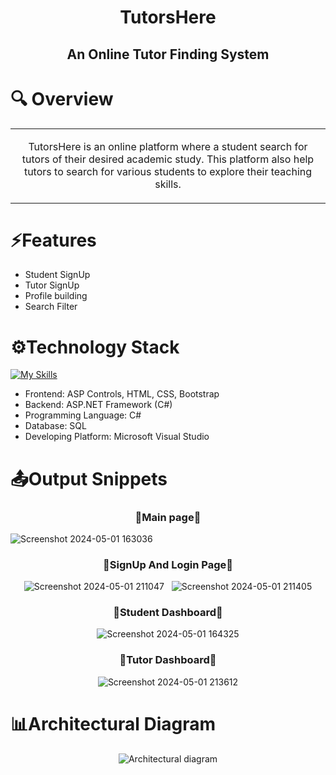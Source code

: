 <div align=center> 
  
  # TutorsHere 
  ## An Online Tutor Finding System
  
  
</div>


# 🔍 Overview 
  <table>
<tr>
<td >
<p align=center>
  TutorsHere is an online platform where a student search for tutors of their desired academic study. 
  This platform also help tutors to search for various students to explore their teaching skills.
</p>
</td>
</tr>
</table>

# ⚡Features
- Student SignUp
- Tutor SignUp
- Profile building
- Search Filter


# ⚙️Technology Stack 

[![My Skills](https://skillicons.dev/icons?i=cs,html,css,dotnet,visualstudio,bootstrap)](https://skillicons.dev)

- Frontend: ASP Controls, HTML, CSS, Bootstrap
- Backend: ASP.NET Framework (C#)
- Programming Language: C#
- Database: SQL 
- Developing Platform: Microsoft Visual Studio 

# 📤Output Snippets
<div align=center> <h3>🔹Main page🔹</h3> </div>
  
  ![Screenshot 2024-05-01 163036](https://github.com/safwanmujawar16/TutorsHere/assets/139694210/be6f0c80-631a-4eda-9239-f31aae49b93c)
<div align=center display=flex ><h3>🔹SignUp And Login Page🔹</h3>

![Screenshot 2024-05-01 211047](https://github.com/safwanmujawar16/TutorsHere/assets/139694210/2811ea19-eba1-48fd-b23f-bb025dccd7c3) &nbsp;
![Screenshot 2024-05-01 211405](https://github.com/safwanmujawar16/TutorsHere/assets/139694210/40e5da9c-ac12-4fae-83dd-cacd4e521f80)

</div>

<div align=center><h3>🔹Student Dashboard🔹</h3>

  ![Screenshot 2024-05-01 164325](https://github.com/safwanmujawar16/TutorsHere/assets/139694210/d014a878-3e5a-4ec1-8461-25aae89f71fa)

</div>

<div align=center><h3>🔹Tutor Dashboard🔹</h3>

![Screenshot 2024-05-01 213612](https://github.com/safwanmujawar16/TutorsHere/assets/139694210/902a4f8a-b98b-405d-9b52-e32a251ab4e3)


</div>

# 📊Architectural Diagram

<div align=center>
  
![Architectural diagram](https://github.com/safwanmujawar16/TutorsHere/assets/139694210/371790e0-36be-4a3b-8ec9-20537f18f73a)

</div>
